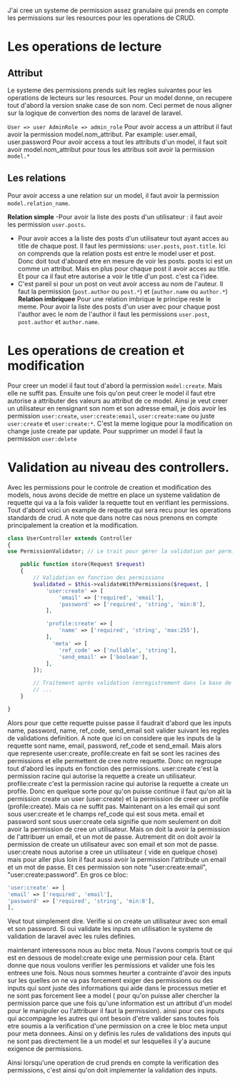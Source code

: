 J'ai cree un systeme de permission assez granulaire qui prends en compte les permissions sur les resources pour les operations de CRUD.

# Les operations de lecture

## Attribut

Le systeme des permissions prends suit les regles suivantes pour les operations de lecteurs sur les resources. Pour un model donne, on recupere tout d'abord la version snake case de son nom. Ceci permet de nous aligner sur la logique de convertion des noms de laravel de laravel.

`User => user
AdminRole => admin_role`
Pour avoir access a un attribut il faut avoir la permission model.nom_attribut. Par example: user.email, user.password
Pour avoir access a tout les attributs d'un model, il faut soit avoir model.nom_attribut pour tous les attribus soit avoir la permission `model.*`

## Les relations

Pour avoir access a une relation sur un model, il faut avoir la permission `model.relation_name`.

**Relation simple**
-Pour avoir la liste des posts d'un utilisateur : il faut avoir les permission `user.posts`.

-   Pour avoir acces a la liste des posts d'un utilisateur tout ayant acces au title de chaque post. Il faut les permissions: `user.posts`, `post.title`. Ici on comprends que la relation posts est entre le model user et post. Donc doit tout d'aboard etre en mesure de voir les posts. posts ici est un comme un attribut. Mais en plus pour chaque post il avoir acces au title. Et pour ca il faut etre autorise a voir le title d'un post. c'est ca l'idee.
-   C'est pareil si pour un post on veut avoir access au nom de l'auteur. Il faut la permission (`post.author` ou `post.*`) et (`author.name` ou `author.*`)
    **Relation imbriquee**
    Pour une relation imbrique le principe reste le meme.
    Pour avoir la liste des posts d'un user avec pour chaque post l'author avec le nom de l'author il faut les permissions `user.post`, `post.author` et `author.name`.

# Les operations de creation et modification

Pour creer un model il faut tout d'abord la permission `model:create`. Mais elle ne suffit pas. Ensuite une fois qu'on peut creer le model il faut etre autorise a attributer des valeurs au attribut de ce model. Ainsi je veut creer un utilisateur en rensignant son nom et son adresse email, je dois avoir les permission `user:create`, `user:create:email`, `user:create:name` ou juste `user:create` et `user:create:*`. C'est la meme logique pour la modification on change juste create par update.
Pour supprimer un model il faut la permission `user:delete`

# Validation au niveau des controllers.

Avec les permissions pour le controle de creation et modification des models, nous avons decide de mettre en place un systeme validation de requette qui va a la fois valider la requette tout en verifiant les permissions.
Tout d'abord voici un example de requette qui sera recu pour les operations standards de crud.
A note que dans notre cas nous prenons en compte principalement la creation et la modification.

```php
class UserController extends Controller
{
use PermissionValidator; // Le trait pour gérer la validation par permission

    public function store(Request $request)
    {
        // Validation en fonction des permissions
        $validated = $this->validateWithPermissions($request, [
            'user:create' => [
                'email' => ['required', 'email'],
                'password' => ['required', 'string', 'min:8'],
            ],

            'profile:create' => [
                'name' => ['required', 'string', 'max:255'],
            ],
              'meta' => [
                'ref_code' => ['nullable', 'string'],
                'send_email' => ['boolean'],
            ],
        ]);

        // Traitement après validation (enregistrement dans la base de données, etc.)
        // ...
    }

}
```

Alors pour que cette requette puisse passe il faudrait d'abord que les inputs name, password, name, ref_code, send_email soit valider suivant les regles de validations definition. A note que ici on considere que les inputs de la requette sont name, email, password, ref_code et send_email. Mais alors que represente user:create, profile:create en fait se sont les racines des permissions et elle permettent de cree notre requette. Donc on regroupe tout d'abord les inputs en fonction des permissions.
user:create c'est la permission racine qui autorise la requette a create un utilisateur.
profile:create c'est la permission racine qui autorise la requette a create un profile.
Donc en quelque sorte pour qu'on puisse continue il faut qu'on ait la permission create un user (user:create) et la permission de creer un profile (profile:create). Mais ca ne suffit pas. Maintenant on a les email qui sont sous user:create et le champs ref_code qui est sous meta.
email et password sont sous user:create cela signifie que nom seulement on doit avoir la permission de cree un utilisateur. Mais on doit la avoir la permission de l'attribuer un email, et un mot de passe. Autrement dit on doit avoir la permission de create un utilisateur avec son email et son mot de passe. user:create nous autorise a cree un utilisateur ( vide en quelque chose) mais pour aller plus loin il faut aussi avoir la permission l'attribute un email et un mot de passe. Et ces permission son note "user:create:email", "user:create:password". En gros ce bloc:

```php
'user:create' => [
'email' => ['required', 'email'],
'password' => ['required', 'string', 'min:8'],
],
```

Veut tout simplement dire. Verifie si on create un utilisateur avec son email et son password. Si oui validate les inputs en utilisation le systeme de validation de laravel avec les rules definies.

maintenant interessons nous au bloc meta. Nous l'avons compris tout ce qui est en dessous de model:create exige une permission pour cela. Etant donne que nous voulons verifier les permissions et valider une fois les entrees une fois. Nous nous sommes heurter a contrainte d'avoir des inputs sur les quelles on ne va pas forcement exiger des permissions ou des inputs qui sont juste des informations qui aide dans le processus metier et ne sont pas forcement liee a model ( pour qu'on puisse aller chercher la permission parce que une fois qu'une information est un attribut d'un model pour le manipuler ou l'attribuer il faut la permission).
ainsi pour ces inputs qui accompagne les autres qui ont besoin d'etre valider sans toutes fois etre soumis a la verification d'une permission on a cree le bloc meta unput pour meta donnees. Ainsi on y definis les rules de validations des inputs qui ne sont pas directement lie a un model et sur lesquelles il y'a aucune exigence de permissions.

Ainsi lorsqu'une operation de crud prends en compte la verification des permissions, c'est ainsi qu'on doit implementer la validation des inputs.

